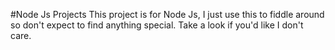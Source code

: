 #Node Js Projects
This project is for Node Js, I just use this to fiddle around so don't expect to find anything special.
Take a look if you'd like I don't care.
